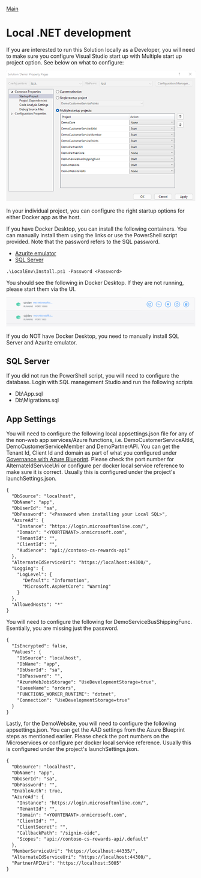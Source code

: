 [Main](README.md)

# Local .NET development
If you are interested to run this Solution locally as a Developer, you will need to make sure you configure Visual Studio start up with Multiple start up project option. See below on what to configure:

![Multi-solution startup](/doc/MultiSolutionStartup.png)

In your individual project, you can configure the right startup options for either Docker app as the host.

If you have Docker Desktop, you can install the following containers. You can manually install them using the links or use the PowerShell script provided. Note that the password refers to the SQL password.
* [Azurite emulator](https://hub.docker.com/_/microsoft-azure-storage-azurite)
* [SQL Server](https://hub.docker.com/_/microsoft-mssql-server)

```
.\LocalEnv\Install.ps1 -Password <Password>
```

You should see the following in Docker Desktop. If they are not running, please start them via the UI.

![Docker Desktop](/doc/DockerStartup.png)

If you do NOT have Docker Desktop, you need to manually install SQL Server and Azurite emulator.

## SQL Server
If you did not run the PowerShell script, you will need to configure the database. Login with SQL management Studio and run the following scripts

* Db\App.sql
* Db\Migrations.sql

## App Settings
You will need to configure the following local appsettings.json file for any of the non-web app services/Azure functions, i.e. DemoCustomerServiceAltId, DemoCustomerServiceMember and DemoPartnerAPI. You can get the Tenant Id, Client Id and domain as part of what you configured under [Governance with Azure Blueprint](AZUREBLUEPRINTS.md). Please check the port number for AlternateIdServiceUri or configure per docker local service reference to make sure it is correct. Usually this is configured under the project's launchSettings.json.

```
{
  "DbSource": "localhost",
  "DbName": "app",
  "DbUserId": "sa",
  "DbPassword": "<Password when installing your Local SQL>",
  "AzureAd": {
    "Instance": "https://login.microsoftonline.com/",
    "Domain": "<YOURTENANT>.onmicrosoft.com",
    "TenantId": "",
    "ClientId": "",
    "Audience": "api://contoso-cs-rewards-api"
  },
  "AlternateIdServiceUri": "https://localhost:44300/",
  "Logging": {
    "LogLevel": {
      "Default": "Information",
      "Microsoft.AspNetCore": "Warning"
    }
  },
  "AllowedHosts": "*"
}
```

You will need to configure the following for DemoServiceBusShippingFunc. Esentially, you are missing just the password.

```
{
  "IsEncrypted": false,
  "Values": {
    "DbSource": "localhost",
    "DbName": "app",
    "DbUserId": "sa",
    "DbPassword": "",
    "AzureWebJobsStorage": "UseDevelopmentStorage=true",
    "QueueName": "orders",
    "FUNCTIONS_WORKER_RUNTIME": "dotnet",
    "Connection": "UseDevelopmentStorage=true"
  }
}
```

Lastly, for the DemoWebsite, you will need to configure the following appsettings.json. You can get the AAD settings from the Azure Blueprint steps as mentioned earlier. Please check the port numbers on the Microservices or configure per docker local service reference. Usually this is configured under the project's launchSettings.json.

```
{
  "DbSource": "localhost",
  "DbName": "app",
  "DbUserId": "sa",
  "DbPassword": "",
  "EnableAuth": true,
  "AzureAd": {
    "Instance": "https://login.microsoftonline.com/",
    "TenantId": "",
    "Domain": "<YOURTENANT>.onmicrosoft.com",
    "ClientId": "",
    "ClientSecret": "",
    "CallbackPath": "/signin-oidc",
    "Scopes": "api://contoso-cs-rewards-api/.default"
  },
  "MemberServiceUri": "https://localhost:44335/",
  "AlternateIdServiceUri": "https://localhost:44300/",
  "PartnerAPIUri": "https://localhost:5005"
}
```